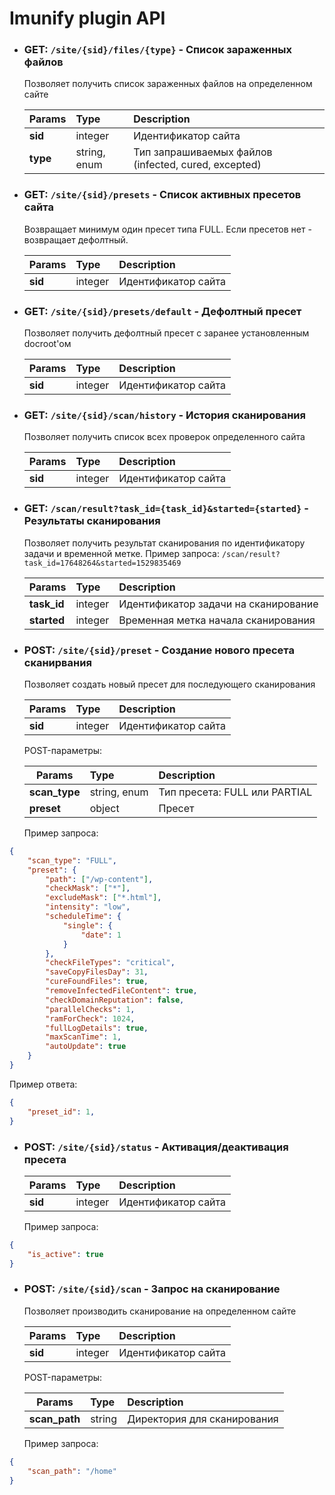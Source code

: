 # Imunify plugin API

- ### GET: `/site/{sid}/files/{type}` - Список зараженных файлов
  Позволяет получить список зараженных файлов на определенном сайте

  | Params | Type | Description |
  | ------------- |:------------- | :----- |
  | **sid** | integer | Идентификатор сайта |
  | **type** | string, enum | Тип запрашиваемых файлов (infected, cured, excepted) |
  
- ### GET: `/site/{sid}/presets` - Список активных пресетов сайта
  Возвращает минимум один пресет типа FULL. Если пресетов нет - возвращает дефолтный.
  
  | Params | Type | Description |
  | ------------- |:-------------| :-----|
  | **sid** | integer | Идентификатор сайта |

- ### GET: `/site/{sid}/presets/default` - Дефолтный пресет
  Позволяет получить дефолтный пресет с заранее установленным docroot'ом

  | Params | Type | Description |
  | ------------- |:-------------| :-----|
  | **sid** | integer | Идентификатор сайта |

- ### GET: `/site/{sid}/scan/history` - История сканирования
  Позволяет получить список всех проверок определенного сайта

  | Params | Type | Description |
  | ------------- |:-------------| :-----|
  | **sid** | integer | Идентификатор сайта |

- ### GET: `/scan/result?task_id={task_id}&started={started}` - Результаты сканирования
  Позволяет получить результат сканирования по идентификатору задачи и временной метке.
  Пример запроса: `/scan/result?task_id=17648264&started=1529835469`

  | Params | Type | Description |
  | ------------- |:-------------| :-----|
  | **task_id** | integer | Идентификатор задачи на сканирование |
  | **started** | integer | Временная метка начала сканирования |

- ### POST: `/site/{sid}/preset` - Создание нового пресета сканирвания
  Позволяет создать новый пресет для последующего сканирования

  | Params | Type | Description |
  | ------------- |:-------------| :-----|
  | **sid** | integer | Идентификатор сайта |

  POST-параметры:

  | Params | Type | Description |
  | ------------- |:-------------| :-----|
  | **scan_type** | string, enum | Тип пресета: FULL или PARTIAL |
  | **preset** | object | Пресет |

  Пример запроса:

```json
{
    "scan_type": "FULL",
    "preset": {
        "path": ["/wp-content"],
        "checkMask": ["*"],
        "excludeMask": ["*.html"],
        "intensity": "low",
        "scheduleTime": {
            "single": {
                "date": 1
            }
        },
        "checkFileTypes": "critical",
        "saveCopyFilesDay": 31,
        "cureFoundFiles": true,
        "removeInfectedFileContent": true,
        "checkDomainReputation": false,
        "parallelChecks": 1,
        "ramForCheck": 1024,
        "fullLogDetails": true,
        "maxScanTime": 1,
        "autoUpdate": true
    }
}
```
Пример ответа:
```json
{
    "preset_id": 1,
}
```

- ### POST: `/site/{sid}/status` - Активация/деактивация пресета

  | Params | Type | Description |
  | ------------- |:-------------| :-----|
  | **sid** | integer | Идентификатор сайта |


  Пример запроса:

```json
{
	"is_active": true
}
```

- ### POST: `/site/{sid}/scan` - Запрос на сканирование
  Позволяет производить сканирование на определенном сайте

  | Params | Type | Description |
  | ------------- |:-------------| :-----|
  | **sid** | integer | Идентификатор сайта |

  POST-параметры:
  
  | Params | Type | Description |
  | ------------- |:-------------| :-----|
  | **scan_path** | string | Директория для сканирования |

  Пример запроса:

```json
{
	"scan_path": "/home"
}